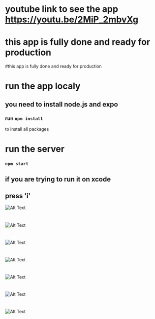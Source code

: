 # youtube link to see the app https://youtu.be/2MiP_2mbvXg
# this app is fully done and ready for production

#this app is fully done and ready for production

# run the app localy 
## you need to install node.js and expo
### run ``` npm install ```
to install all packages  



# run the server 
###    ``` npm start ```
## if you are trying to run it on xcode 

## press 'i'


![Alt Text](./screenshots/img1.PNG)
#
![Alt Text](./screenshots/img2.PNG)
#
![Alt Text](./screenshots/img3.PNG)
#
![Alt Text](./screenshots/img4.PNG)
#
![Alt Text](./screenshots/img5.PNG)
#
![Alt Text](./screenshots/img6.PNG)
#
![Alt Text](./screenshots/img7.PNG)
